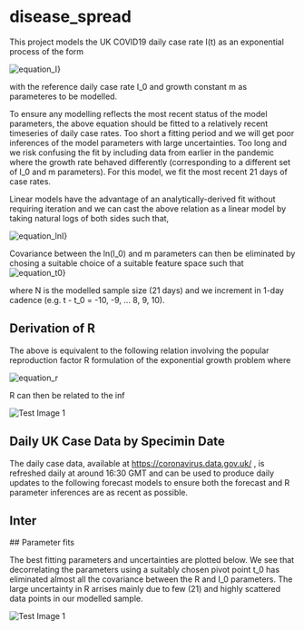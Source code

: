 # disease_spread


This project models the UK COVID19 daily case rate I(t) as an exponential process of the form

<img src="https://latex.codecogs.com/svg.latex?\Large&space;I(t)=I_0e^{m(t-t_0)}" title="equation_I}" />

with the reference daily case rate I_0 and growth constant m as parameteres to be modelled.

To ensure any modelling reflects the most recent status of the model parameters, the above equation should be fitted to a relatively recent timeseries of daily case rates. Too short a fitting period and we will get poor inferences of the model parameters with large uncertainties. Too long and we risk confusing the fit by including data from earlier in the pandemic where the growth rate behaved differently (corresponding to a different set of I_0 and m parameters). For this model, we fit the most recent 21 days of case rates.

Linear models have the advantage of an analytically-derived fit without requiring iteration and we can cast the above relation as a linear model by taking natural logs of both sides such that, 

<img src="https://latex.codecogs.com/svg.latex?\Large&space;ln(I)=ln(I_0) + m(t-t_0)" title="equation_lnI}" />

Covariance between the ln(I_0) and m parameters can then be eliminated by chosing a suitable choice of a suitable feature space such that
<img src="https://latex.codecogs.com/svg.latex?\Large&space;t-t_0 = -N/2 ... N/2" title="equation_t0}" />

where N is the modelled sample size (21 days) and we increment in 1-day cadence (e.g. t - t_0 = -10, -9, ... 8, 9, 10).



## Derivation of R

The above is equivalent to the following relation involving the popular reproduction factor R formulation of the exponential growth problem where

<img src="https://latex.codecogs.com/svg.latex?\Large&space;I(t)=I_0R^{t/\tau}" title="equation_r" />

R can then be related to the inf


![Test Image 1](https://github.com/dstarkey23/disease_spread/blob/master/results/recent/forecast.png)


## Daily UK Case Data by Specimin Date
The daily case data, available at https://coronavirus.data.gov.uk/ , is refreshed daily at around 16:30 GMT and can be used to produce daily updates to the following forecast models to ensure both the forecast and R parameter inferences are as recent as possible.


## Inter





## Parameter fits

The best fitting parameters and uncertainties are plotted below. We see that decorrelating the parameters using a suitably chosen  pivot point t_0 has eliminated almost all the covariance between the R and I_0 parameters. The large uncertainty in R arrises mainly due to few (21) and highly scattered data points in our modelled sample.

![Test Image 1](https://github.com/dstarkey23/disease_spread/blob/master/results/recent/covariance.png)


